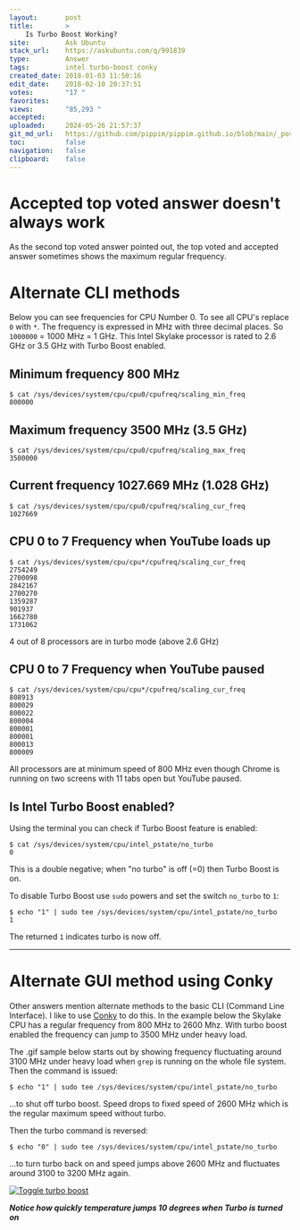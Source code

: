 ```yaml
---
layout:       post
title:        >
    Is Turbo Boost Working?
site:         Ask Ubuntu
stack_url:    https://askubuntu.com/q/991839
type:         Answer
tags:         intel turbo-boost conky
created_date: 2018-01-03 11:50:16
edit_date:    2018-02-10 20:37:51
votes:        "17 "
favorites:    
views:        "85,293 "
accepted:     
uploaded:     2024-05-26 21:57:37
git_md_url:   https://github.com/pippim/pippim.github.io/blob/main/_posts/2018/2018-01-03-Is-Turbo-Boost-Working_.md
toc:          false
navigation:   false
clipboard:    false
---
```


# Accepted top voted answer doesn't always work

As the second top voted answer pointed out, the top voted and accepted answer sometimes shows the maximum regular frequency.

# Alternate CLI methods

Below you can see frequencies for CPU Number 0. To see all CPU's replace `0` with `*`. The frequency is expressed in MHz with three decimal places. So `1000000` = 1000 MHz = 1 GHz. This Intel Skylake processor is rated to 2.6 GHz or 3.5 GHz with Turbo Boost enabled.

## Minimum frequency 800 MHz

``` 
$ cat /sys/devices/system/cpu/cpu0/cpufreq/scaling_min_freq
800000
```

## Maximum frequency 3500 MHz (3.5 GHz)

``` 
$ cat /sys/devices/system/cpu/cpu0/cpufreq/scaling_max_freq
3500000
```

## Current frequency 1027.669 MHz (1.028 GHz)

``` 
$ cat /sys/devices/system/cpu/cpu0/cpufreq/scaling_cur_freq
1027669
```

## CPU 0 to 7 Frequency when YouTube loads up

``` 
$ cat /sys/devices/system/cpu/cpu*/cpufreq/scaling_cur_freq
2754249
2700098
2842167
2700270
1359287
901937
1662780
1731062
```

4 out of 8 processors are in turbo mode (above 2.6 GHz)

## CPU 0 to 7 Frequency when YouTube paused

``` 
$ cat /sys/devices/system/cpu/cpu*/cpufreq/scaling_cur_freq
808913
800029
800022
800004
800001
800001
800013
800009
```

All processors are at minimum speed of 800 MHz even though Chrome is running on two screens with 11 tabs open but YouTube paused.

## Is Intel Turbo Boost enabled?

Using the terminal you can check if Turbo Boost feature is enabled:

``` 
$ cat /sys/devices/system/cpu/intel_pstate/no_turbo
0
```

This is a double negative; when "no turbo" is off (=0) then Turbo Boost is on.

To disable Turbo Boost use `sudo` powers and set the switch `no_turbo` to `1`:

``` 
$ echo "1" | sudo tee /sys/devices/system/cpu/intel_pstate/no_turbo
1
```

The returned `1` indicates turbo is now off.

----------


# Alternate GUI method using Conky

Other answers mention alternate methods to the basic CLI (Command Line Interface). I like to use [Conky][1] to do this. In the example below the Skylake CPU has a regular frequency from 800 MHz to 2600 Mhz. With turbo boost enabled the frequency can jump to 3500 MHz under heavy load. 

The .gif sample below starts out by showing frequency fluctuating around 3100 MHz under heavy load when `grep` is running on the whole file system. Then the command is issued:

``` 
$ echo "1" | sudo tee /sys/devices/system/cpu/intel_pstate/no_turbo
```

...to shut off turbo boost. Speed drops to fixed speed of 2600 MHz which is the regular maximum speed without turbo.

Then the turbo command is reversed:

``` 
$ echo "0" | sudo tee /sys/devices/system/cpu/intel_pstate/no_turbo
```

...to turn turbo back on and speed jumps above 2600 MHz and fluctuates around 3100 to 3200 MHz again.

[![Toggle turbo boost][2]][2]

***Notice how quickly temperature jumps 10 degrees when Turbo is turned on***

  [1]: https://ubuntuforums.org/showthread.php?t=281865
  [2]: https://i.sstatic.net/eE0oo.gif
